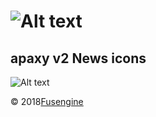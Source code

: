 ![Alt text](http://www.fusengine.ch/img/apaxy-v2.svg)
========================================================

## apaxy v2 News icons

![Alt text](http://www.fusengine.ch/img/apaxy-v2.png)

&copy; 2018[Fusengine](http://fusengine.com)
